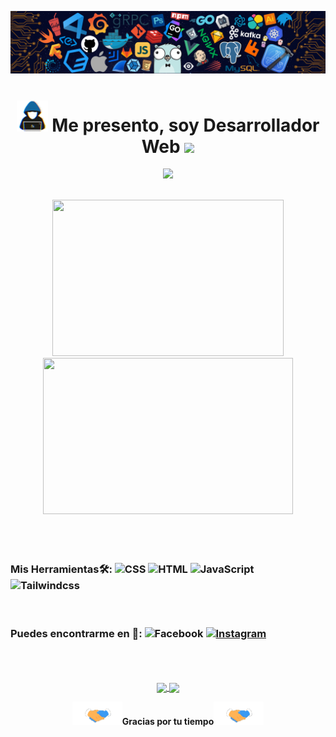 ![Github Banner](https://github.com/Jaydeep-Yadav/Jaydeep-Yadav/blob/main/banner.png)
<h1 align="center"><img src = "https://github.com/0xAbdulKhalid/0xAbdulKhalid/raw/main/assets/mdImages/about_me.gif" width = 50px><b> Me presento, soy Desarrollador Web </b><img src="https://media.giphy.com/media/hvRJCLFzcasrR4ia7z/giphy.gif" width="35"></h1>

<p align="center">
  <img src="https://readme-typing-svg.herokuapp.com?font=Time+New+Roman&color=cyan&size=25&center=true&vCenter=true&width=600&height=100&lines=Aqui+podran+conocer+parte+de+mi+trabajo;Algunos+proyectos+se+encuentran+en+linea;Otros+proyectos+de+cursos+realizados">
</p>
<br>
<div align="center">
  <a href="https://www.telux.cl/">
    <img height=250 width="370" src="https://github.com/R-Casapon/R-Casapon/assets/125414141/96214f91-4cca-42e1-b828-3c2875e0ef60">
  </a>
  <a href="https://github.com/R-Casapon/Pre-Codicon">
    <img height=250 width="400" src="https://github.com/R-Casapon/R-Casapon/assets/125414141/ea8a7fbb-5cb7-4928-a632-43724a2c5118">
  </a>
</div>
<br><br><br>
<h3>Mis Herramientas🛠️: <img alt="CSS" src="https://img.shields.io/badge/CSS%20-%231572B6.svg?logo=css3&logoColor=white"> <img alt="HTML" src="https://img.shields.io/badge/HTML%20-%23E34F26.svg?logo=html5&logoColor=white"> <img alt="JavaScript" src="https://img.shields.io/badge/JavaScript%20-%23F7DF1E.svg?logo=javascript&logoColor=black"> <img alt="Tailwindcss" src="https://img.shields.io/badge/tailwindcss-%2338B2AC.svg?logo=tailwindcss&logoColor=white"></a></h3>
<br>
<h3>Puedes encontrarme en 🚀: <img alt="Facebook" title="Jaydeep Yadav FB" src="https://img.shields.io/badge/Facebook-1877F2?style=for-the-badge&logo=facebook&logoColor=white"> <a href="[https://instagram.com/bad_boy_official2](https://www.instagram.com/ramon.vasquez/)"><img alt="Instagram" title="Jaydeep Yadav Instagram" src="https://img.shields.io/badge/Instagram-E4405F?style=for-the-badge&logo=instagram&logoColor=white"></a></h3>
<br><br><br>
<div align="center">
  <a href="https://github.com/R-Casapon/github-readme-stats">
    <img height=200 align="center" src="https://github-readme-stats.vercel.app/api?username=R-Casapon&card_width=200" />
  </a>
  <a href="https://github.com/R-Casapon/convoychat">
    <img height=200 align="center" src="https://github-readme-stats.vercel.app/api/top-langs?username=R-Casapon&layout=compact&langs_count=8&card_width=200"/>
  </a>

  <img src="https://github.com/0xAbdulKhalid/0xAbdulKhalid/raw/main/assets/mdImages/handshake.gif" width ="80"><b>Gracias por tu tiempo</b><img src="https://github.com/0xAbdulKhalid/0xAbdulKhalid/raw/main/assets/mdImages/handshake.gif" width ="80">
</div>
